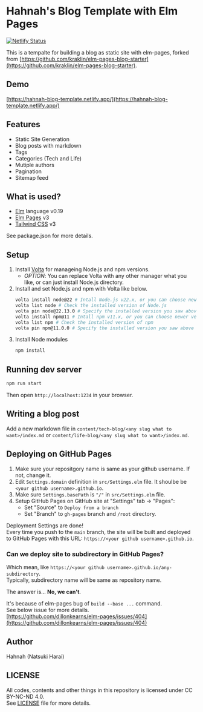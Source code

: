 # Hahnah's Blog Template with Elm Pages

[![Netlify Status](https://api.netlify.com/api/v1/badges/25a90b8a-f6ca-4823-a957-eb7f6e653b2f/deploy-status)](https://app.netlify.com/sites/taupe-mousse-68837d/deploys)

This is a tempalte for building a blog as static site with elm-pages, forked from [https://github.com/kraklin/elm-pages-blog-starter](https://github.com/kraklin/elm-pages-blog-starter).

## Demo

[https://hahnah-blog-template.netlify.app/](https://hahnah-blog-template.netlify.app/)

## Features

- Static Site Generation
- Blog posts with markdown
- Tags
- Categories (Tech and Life)
- Mutiple authors
- Pagination
- Sitemap feed

## What is used?

- [Elm](https://elm-lang.org/) language v0.19
- [Elm Pages](https://elm-pages.com/) v3
- [Tailwind CSS](https://tailwindcss.com/) v3

See package.json for more details.

## Setup

1. Install [Volta](https://volta.sh/) for manageing Node.js and npm versions.
   - _OPTION_: You can replace Volta with any other manager what you like, or can just install Node.js directory.
2. Install and set Node.js and npm with Volta like below.
   ```bash
   volta install node@22 # Intall Node.js v22.x, or you can choose newer version
   volta list node # Check the installed version of Node.js
   volta pin node@22.13.0 # Specify the installed version you saw above command
   volta install npm@11 # Intall npm v11.x, or you can choose newer version
   volta list npm # Check the installed version of npm
   volta pin npm@11.0.0 # Specify the installed version you saw above command
   ```
3. Install Node modules
   ```bash
   npm install
   ```

## Running dev server

```bash
npm run start
```

Then open `http://localhost:1234` in your browser.

## Writing a blog post

Add a new markdown file in `content/tech-blog/<any slug what to want>/index.md` or `content/life-blog/<any slug what to want>/index.md`.

## Deploying on GitHub Pages

1. Make sure your repositgory name is same as your github username. If not, change it.
2. Edit `Settings.domain` definition in `src/Settings.elm` file. It shoulbe be `<your github username>.github.io`.
3. Make sure `Settings.basePath` is `"/"` in `src/Settings.elm` file.
4. Setup GitHub Pages on GitHub site at "Settings" tab -> "Pages":
   - Set "Source" to `Deploy from a branch`
   - Set "Branch" to `gh-pages` branch and `/root` directory.

Deployment Settings are done!  
Every time you push to the `main` branch, the site will be built and deployed to GitHub Pages with this URL: `https://<your github username>.github.io`.

### Can we deploy site to subdirectory in GitHub Pages?

Which mean, like `https://<your github username>.github.io/any-subdirectory`.  
Typically, subdirectory name will be same as repository name.

The answer is... **No, we can't**.

It's because of elm-pages bug of `build --base ...` command.  
See below issue for more details.  
[https://github.com/dillonkearns/elm-pages/issues/404](https://github.com/dillonkearns/elm-pages/issues/404)

## Author

Hahnah (Natsuki Harai)

## LICENSE

All codes, contents and other things in this repository is licensed under CC BY-NC-ND 4.0.  
See [LICENSE](LICENSE) file for more details.
